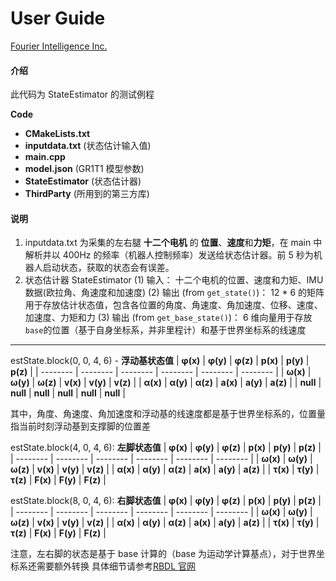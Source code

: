 # User Guide

[Fourier Intelligence Inc.](https://www.fftai.cn/)

#### 介绍

此代码为 StateEstimator 的测试例程

**Code**

- **CMakeLists.txt**
- **inputdata.txt** (状态估计输入值)
- **main.cpp**
- **model.json** (GR1T1 模型参数)
- **StateEstimator** (状态估计器)
- **ThirdParty** (所用到的第三方库)

#### 说明

1. inputdata.txt 为采集的左右腿 **十二个电机** 的 **位置**、**速度**和**力矩**，在 main 中解析并以 400Hz 的频率（机器人控制频率）发送给状态估计器。前 5 秒为机器人启动状态，获取的状态会有误差。
2. 状态估计器 StateEstimator
   (1) 输入： 十二个电机的位置、速度和力矩、IMU 数据(欧拉角、角速度和加速度)
   (2) 输出 (from `get_state()`)： 12 \* 6 的矩阵用于存放估计状态值，包含各位置的角度、角速度、角加速度、位移、速度、加速度、力矩和力
   (3) 输出 (from `get_base_state()`)： 6 维向量用于存放`base`的位置（基于自身坐标系，并非里程计）和基于世界坐标系的线速度

---

estState.block(0, 0, 4, 6) - **浮动基状态值**
| **φ(x)** | **φ(y)** | **φ(z)** | **p(x)** | **p(y)** | **p(z)** |
| -------- | -------- | -------- | -------- | -------- | -------- |
| **ω(x)** | **ω(y)** | **ω(z)** | **v(x)** | **v(y)** | **v(z)** |
| **α(x)** | **α(y)** | **α(z)** | **a(x)** | **a(y)** | **a(z)** |
| **null** | **null** | **null** | **null** | **null** | **null** |

其中，角度、角速度、角加速度和浮动基的线速度都是基于世界坐标系的，位置量指当前时刻浮动基到支撑脚的位置差

estState.block(4, 0, 4, 6): **左脚状态值**
| **φ(x)** | **φ(y)** | **φ(z)** | **p(x)** | **p(y)** | **p(z)** |
| -------- | -------- | -------- | -------- | -------- | -------- |
| **ω(x)** | **ω(y)** | **ω(z)** | **v(x)** | **v(y)** | **v(z)** |
| **α(x)** | **α(y)** | **α(z)** | **a(x)** | **a(y)** | **a(z)** |
| **τ(x)** | **τ(y)** | **τ(z)** | **F(x)** | **F(y)** | **F(z)** |

estState.block(8, 0, 4, 6): **右脚状态值**
| **φ(x)** | **φ(y)** | **φ(z)** | **p(x)** | **p(y)** | **p(z)** |
| -------- | -------- | -------- | -------- | -------- | -------- |
| **ω(x)** | **ω(y)** | **ω(z)** | **v(x)** | **v(y)** | **v(z)** |
| **α(x)** | **α(y)** | **α(z)** | **a(x)** | **a(y)** | **a(z)** |
| **τ(x)** | **τ(y)** | **τ(z)** | **F(x)** | **F(y)** | **F(z)** |

注意，左右脚的状态是基于 base 计算的（base 为运动学计算基点），对于世界坐标系还需要额外转换
具体细节请参考[RBDL 官网](https://rbdl.github.io/index.html)
